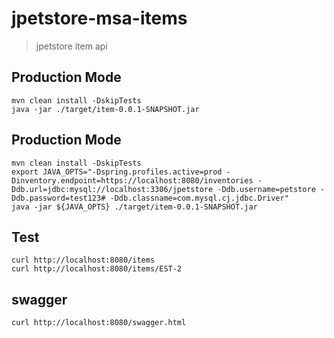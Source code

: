 # jpetstore-msa-items

> jpetstore item api
> 

## Production Mode
```
mvn clean install -DskipTests 
java -jar ./target/item-0.0.1-SNAPSHOT.jar
```

## Production Mode
```
mvn clean install -DskipTests
export JAVA_OPTS="-Dspring.profiles.active=prod -Dinventory.endpoint=https://localhost:8080/inventories -Ddb.url=jdbc:mysql://localhost:3306/jpetstore -Ddb.username=petstore -Ddb.password=test123# -Ddb.classname=com.mysql.cj.jdbc.Driver"
java -jar ${JAVA_OPTS} ./target/item-0.0.1-SNAPSHOT.jar
```

## Test
```
curl http://localhost:8080/items
curl http://localhost:8080/items/EST-2
```

## swagger
```
curl http://localhost:8080/swagger.html 
```